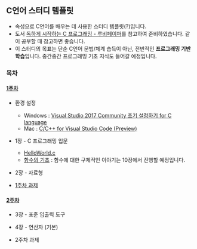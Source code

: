 ## C언어 스터디 템플릿


- 속성으로 C언어를 배우는 데 사용한 스터디 템플릿(?)입니다.
- 도서 [독하게 시작하는 C 프로그래밍 - 루비페이퍼](http://www.yes24.co.kr/24/goods/18732021)를 참고하여 준비하였습니다. 같이 공부할 때 참고하면 좋습니다.
- 이 스터디의 목표는 단순 C언어 문법/체계 습득이 아닌, 전반적인 **프로그래밍 기반 학습**입니다. 중간중간 프로그래밍 기초 지식도 들어갈 예정입니다.


### 목차


#### [1주차](https://github.com/cos18/c_study/tree/master/week01)
- 환경 설정
    - Windows : [Visual Studio 2017 Community 초기 설정하기 for C language](https://gist.github.com/cos18/557742b944207d1be0cbd1507d58ffe0)
    - Mac : [C/C++ for Visual Studio Code (Preview)](https://code.visualstudio.com/docs/languages/cpp)


- 1장 - C 프로그래밍 입문
    - [HelloWorld.c](/week01/HelloWorld.c)
    - [함수의 기초](/week01/basic_function.md) : 함수에 대한 구체적인 이야기는 10장에서 진행할 예정입니다.


- 2장 - 자료형


- [1주차 과제](/week01/hw_week1.md)


#### [2주차](https://github.com/cos18/c_study/tree/master/week02)
- 3장 - 표준 입출력 도구


- 4장 - 연산자 (기본)


- 2주차 과제